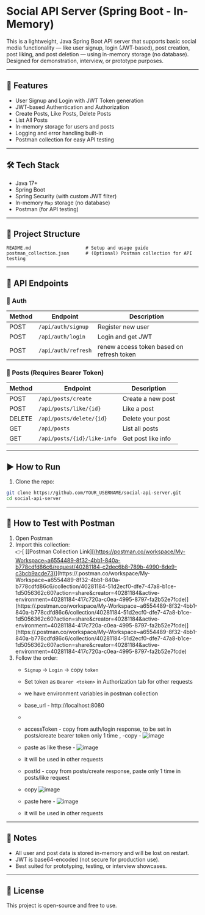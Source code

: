 
# Social API Server (Spring Boot - In-Memory)

This is a lightweight,  Java Spring Boot API server that supports basic social media functionality — like user signup, login (JWT-based), post creation, post liking, and post deletion — using in-memory storage (no database). Designed for demonstration, interview, or prototype purposes.

---

## 🚀 Features

- User Signup and Login with JWT Token generation
- JWT-based Authentication and Authorization
- Create Posts, Like Posts, Delete Posts
- List All Posts
- In-memory storage for users and posts
- Logging and error handling built-in
- Postman collection for easy API testing

---

## 🛠 Tech Stack

- Java 17+
- Spring Boot
- Spring Security (with custom JWT filter)
- In-memory `Map` storage (no database)
- Postman (for API testing)

---

## 📂 Project Structure

```
README.md                    # Setup and usage guide
postman_collection.json      # (Optional) Postman collection for API testing
```

---

## 🧪 API Endpoints

### 🔐 Auth

| Method | Endpoint            | Description           |
|--------|---------------------|-----------------------|
| POST   | `/api/auth/signup`  | Register new user     |
| POST   | `/api/auth/login`   | Login and get JWT     |
| POST   | `/api/auth/refresh` | renew access token based on refresh token    |

### 📝 Posts (Requires Bearer Token)

| Method | Endpoint                    | Description               |
|--------|-----------------------------|---------------------------|
| POST   | `/api/posts/create`         | Create a new post         |
| POST   | `/api/posts/like/{id}`      | Like a post               |
| DELETE | `/api/posts/delete/{id}`    | Delete your post          |
| GET    | `/api/posts`                | List all posts            |
| GET    | `/api/posts/{id}/like-info` | Get post like info        |

---

## ▶️ How to Run

1. Clone the repo:
```bash
git clone https://github.com/YOUR_USERNAME/social-api-server.git
cd social-api-server
```
---

## 🧪 How to Test with Postman

1. Open Postman
2. Import this collection:  
   👉[ [[Postman Collection Link][[(https://postman.co/workspace/My-Workspace~a6554489-8f32-4bb1-840a-b778cdfd86c6/request/40281184-c2dec6b8-789b-4990-8de9-c3bcb9acde73)](https://.postman.co/workspace/My-Workspace~a6554489-8f32-4bb1-840a-b778cdfd86c6/collection/40281184-51d2ecf0-dfe7-47a8-b1ce-1d5056362c60?action=share&creator=40281184&active-environment=40281184-417c720a-c0ea-4995-8797-fa2b52e7fcde)](https://.postman.co/workspace/My-Workspace~a6554489-8f32-4bb1-840a-b778cdfd86c6/collection/40281184-51d2ecf0-dfe7-47a8-b1ce-1d5056362c60?action=share&creator=40281184&active-environment=40281184-417c720a-c0ea-4995-8797-fa2b52e7fcde)](https://.postman.co/workspace/My-Workspace~a6554489-8f32-4bb1-840a-b778cdfd86c6/collection/40281184-51d2ecf0-dfe7-47a8-b1ce-1d5056362c60?action=share&creator=40281184&active-environment=40281184-417c720a-c0ea-4995-8797-fa2b52e7fcde)](https://.postman.co/workspace/My-Workspace~a6554489-8f32-4bb1-840a-b778cdfd86c6/collection/40281184-51d2ecf0-dfe7-47a8-b1ce-1d5056362c60?action=share&creator=40281184&active-environment=40281184-417c720a-c0ea-4995-8797-fa2b52e7fcde)
3. Follow the order:  
   - `Signup` → `Login` → copy `token`
   - Set token as `Bearer <token>` in Authorization tab for other requests
   - we have environment variables in postman collection
   - base_url - http://localhost:8080
   - 
   - accessToken - copy from auth/login response, to be set in posts/create bearer token only 1 time ,
   -copy -  ![image](https://github.com/user-attachments/assets/10b84565-d4a7-429c-a5a4-7f1d38524511)
   - paste as like these - ![image](https://github.com/user-attachments/assets/3661fefd-5572-44ec-8855-b9792e5da10a)
   - it will be used in other requests
  
   - postId - copy from posts/create response, paste only 1 time in posts/like request
   - copy  ![image](https://github.com/user-attachments/assets/c04484f3-1eea-4bd8-b62e-ccda9ff94043)
   - paste here - ![image](https://github.com/user-attachments/assets/90c5cb49-60a1-40ab-943f-40b83f5fb3f8)
   - it will be used in other requests 




---

## 📌 Notes

- All user and post data is stored in-memory and will be lost on restart.
- JWT is base64-encoded (not secure for production use).
- Best suited for prototyping, testing, or interview showcases.

---

## 📄 License

This project is open-source and free to use.
